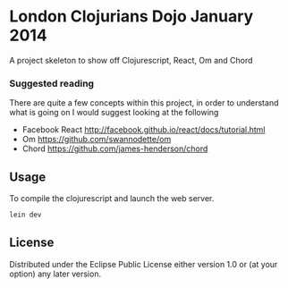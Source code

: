 # London Clojurians Dojo January 2014

A project skeleton to show off Clojurescript, React, Om and Chord

### Suggested reading

There are quite a few concepts within this project, in order to understand what is going on I would suggest looking at the following

* Facebook React http://facebook.github.io/react/docs/tutorial.html
* Om https://github.com/swannodette/om
* Chord https://github.com/james-henderson/chord

## Usage

To compile the clojurescript and launch the web server.

```bash
lein dev
```

## License

Distributed under the Eclipse Public License either version 1.0 or (at
your option) any later version.
